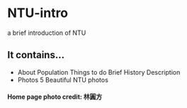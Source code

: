 # NTU-intro
a brief introduction of NTU
## It contains...
- About
Population
Things to do
Brief History
Description
- Photos
5 Beautiful NTU photos

#### Home page photo credit: 林圓方

